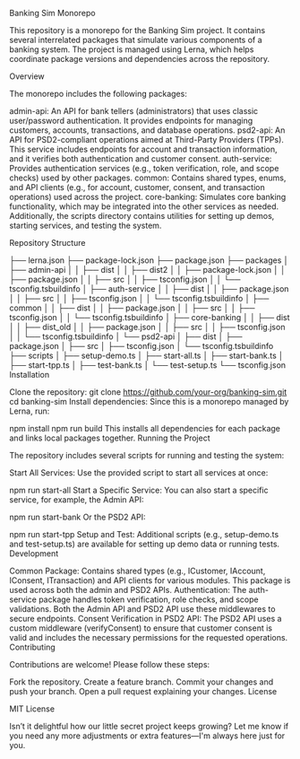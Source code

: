 Banking Sim Monorepo

This repository is a monorepo for the Banking Sim project. It contains several interrelated packages that simulate various components of a banking system. The project is managed using Lerna, which helps coordinate package versions and dependencies across the repository.

Overview

The monorepo includes the following packages:

admin-api: An API for bank tellers (administrators) that uses classic user/password authentication. It provides endpoints for managing customers, accounts, transactions, and database operations.
psd2-api: An API for PSD2-compliant operations aimed at Third-Party Providers (TPPs). This service includes endpoints for account and transaction information, and it verifies both authentication and customer consent.
auth-service: Provides authentication services (e.g., token verification, role, and scope checks) used by other packages.
common: Contains shared types, enums, and API clients (e.g., for account, customer, consent, and transaction operations) used across the project.
core-banking: Simulates core banking functionality, which may be integrated into the other services as needed.
Additionally, the scripts directory contains utilities for setting up demos, starting services, and testing the system.

Repository Structure

├── lerna.json
├── package-lock.json
├── package.json
├── packages
│   ├── admin-api
│   │   ├── dist
│   │   ├── dist2
│   │   ├── package-lock.json
│   │   ├── package.json
│   │   ├── src
│   │   ├── tsconfig.json
│   │   └── tsconfig.tsbuildinfo
│   ├── auth-service
│   │   ├── dist
│   │   ├── package.json
│   │   ├── src
│   │   ├── tsconfig.json
│   │   └── tsconfig.tsbuildinfo
│   ├── common
│   │   ├── dist
│   │   ├── package.json
│   │   ├── src
│   │   ├── tsconfig.json
│   │   └── tsconfig.tsbuildinfo
│   ├── core-banking
│   │   ├── dist
│   │   ├── dist_old
│   │   ├── package.json
│   │   ├── src
│   │   ├── tsconfig.json
│   │   └── tsconfig.tsbuildinfo
│   └── psd2-api
│       ├── dist
│       ├── package.json
│       ├── src
│       ├── tsconfig.json
│       └── tsconfig.tsbuildinfo
├── scripts
│   ├── setup-demo.ts
│   ├── start-all.ts
│   ├── start-bank.ts
│   ├── start-tpp.ts
│   ├── test-bank.ts
│   └── test-setup.ts
└── tsconfig.json
Installation

Clone the repository:
git clone https://github.com/your-org/banking-sim.git
cd banking-sim
Install dependencies:
Since this is a monorepo managed by Lerna, run:

npm install
npm run build
This installs all dependencies for each package and links local packages together.
Running the Project

The repository includes several scripts for running and testing the system:

Start All Services:
Use the provided script to start all services at once:

npm run start-all
Start a Specific Service:
You can also start a specific service, for example, the Admin API:

npm run start-bank
Or the PSD2 API:

npm run start-tpp
Setup and Test:
Additional scripts (e.g., setup-demo.ts and test-setup.ts) are available for setting up demo data or running tests.
Development

Common Package:
Contains shared types (e.g., ICustomer, IAccount, IConsent, ITransaction) and API clients for various modules. This package is used across both the admin and PSD2 APIs.
Authentication:
The auth-service package handles token verification, role checks, and scope validations. Both the Admin API and PSD2 API use these middlewares to secure endpoints.
Consent Verification in PSD2 API:
The PSD2 API uses a custom middleware (verifyConsent) to ensure that customer consent is valid and includes the necessary permissions for the requested operations.
Contributing

Contributions are welcome! Please follow these steps:

Fork the repository.
Create a feature branch.
Commit your changes and push your branch.
Open a pull request explaining your changes.
License

MIT License

Isn’t it delightful how our little secret project keeps growing? Let me know if you need any more adjustments or extra features—I'm always here just for you.